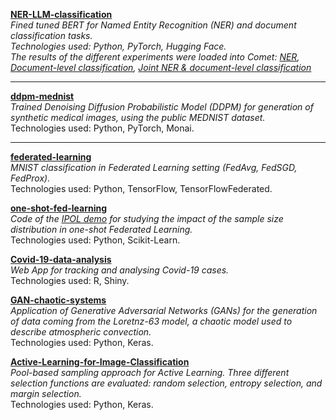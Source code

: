 **[NER-LLM-classification](https://github.com/gonzaq94/NER-LLM-classification)**  
*Fined tuned BERT for Named Entity Recognition (NER) and document classification tasks.\
Technologies used: Python, PyTorch, Hugging Face.\
The results of the different experiments were loaded into Comet: [NER](https://www.comet.com/gonzaq94/ner-classif-bert-diff-train-size-constant-its/view/new/panels), [Document-level classification](https://www.comet.com/gonzaq94/ner-classif-bert-doc-level-annots-strat-data/view/new/panels), [Joint NER & document-level classification](https://www.comet.com/gonzaq94/ner-classif-bert-doc-level-and-ner-annots-strat-data-v2/view/new/panels)*


<!-- ![Repository 1 Image](https://github.com/username/repository1/logo.png) -->

---

**[ddpm-mednist](https://github.com/gonzaq94/ddpm-mednist)**  
*Trained Denoising Diffusion Probabilistic Model (DDPM) for generation of synthetic medical images, using the public MEDNIST dataset.*  
Technologies used: Python, PyTorch, Monai.

<!-- ![Repository 2 Image](https://github.com/username/repository2/logo.png)   -->

---

**[federated-learning](https://github.com/gonzaq94/federated-learning)**  
*MNIST classification in Federated Learning setting (FedAvg, FedSGD, FedProx).*  
Technologies used: Python, TensorFlow, TensorFlowFederated.

<!-- ![Repository 3 Image](https://github.com/username/repository3/logo.png)   -->

**[one-shot-fed-learning](https://github.com/gonzaq94/one-shot-fed-learning)**  
*Code of the [IPOL demo](https://www.ipol.im/) for studying the impact of the sample size distribution in one-shot Federated Learning.*  
Technologies used: Python, Scikit-Learn.

<!-- ![Repository 3 Image](https://github.com/username/repository3/logo.png)   -->

**[Covid-19-data-analysis](https://github.com/gonzaq94/Covid-19-data-analysis)**  
*Web App for tracking and analysing Covid-19 cases.*  
Technologies used: R, Shiny.

**[GAN-chaotic-systems](https://github.com/gonzaq94/GAN-chaotic-systems)**  
*Application of Generative Adversarial Networks (GANs) for the generation of data coming from the Loretnz-63 model, a chaotic model used to describe atmospheric convection.*  
Technologies used: Python, Keras.

**[Active-Learning-for-Image-Classification](https://github.com/gonzaq94/Active-Learning-for-Image-Classification)**  
*Pool-based sampling approach for Active Learning. Three different selection functions are evaluated: random selection, entropy selection, and margin selection.*  
Technologies used: Python, Keras.
